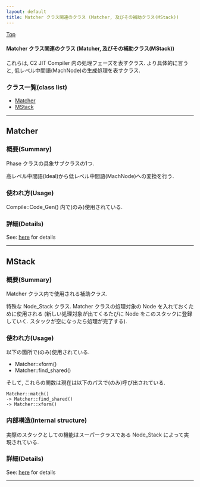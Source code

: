 ```yaml
---
layout: default
title: Matcher クラス関連のクラス (Matcher, 及びその補助クラス(MStack))
---
```

[Top](../index.html)

#### Matcher クラス関連のクラス (Matcher, 及びその補助クラス(MStack))

これらは, C2 JIT Compiler 内の処理フェーズを表すクラス.
より具体的に言うと, 低レベル中間語(MachNode)の生成処理を表すクラス.


### クラス一覧(class list)

  * [Matcher](#noCsvio94p)
  * [MStack](#noTem9d4nJ)


---
## <a name="noCsvio94p" id="noCsvio94p">Matcher</a>

### 概要(Summary)
Phase クラスの具象サブクラスの1つ.

高レベル中間語(Ideal)から低レベル中間語(MachNode)への変換を行う.

### 使われ方(Usage)
Compile::Code_Gen() 内で(のみ)使用されている.




### 詳細(Details)
See: [here](../doxygen/classMatcher.html) for details

---
## <a name="noTem9d4nJ" id="noTem9d4nJ">MStack</a>

### 概要(Summary)
Matcher クラス内で使用される補助クラス.

特殊な Node_Stack クラス.
Matcher クラスの処理対象の Node を入れておくために使用される 
(新しい処理対象が出てくるたびに Node をこのスタックに登録していく. スタックが空になったら処理が完了する).

### 使われ方(Usage)
以下の箇所で(のみ)使用されている.

* Matcher::xform()
* Matcher::find_shared()

そして, これらの関数は現在は以下のパスで(のみ)呼び出されている.

```
Matcher::match()
-> Matcher::find_shared()
-> Matcher::xform()
```

### 内部構造(Internal structure)
実際のスタックとしての機能はスーパークラスである Node_Stack によって実現されている.




### 詳細(Details)
See: [here](../doxygen/classMStack.html) for details

---

